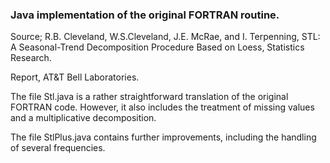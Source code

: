 ### Java implementation of the original FORTRAN routine.

Source; R.B. Cleveland, W.S.Cleveland, J.E. McRae, and I. Terpenning, STL: A Seasonal-Trend Decomposition Procedure Based on Loess, Statistics Research. 

Report, AT&T Bell Laboratories.

The file Stl.java is a rather straightforward translation of the original FORTRAN code. However, it also includes the treatment of missing values and a multiplicative decomposition.

The file StlPlus.java contains further improvements, including the handling of several frequencies.
